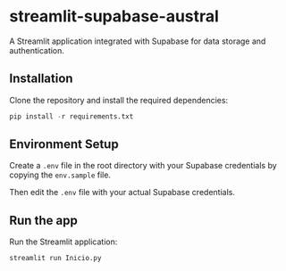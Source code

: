 # streamlit-supabase-austral

A Streamlit application integrated with Supabase for data storage and authentication.

## Installation

Clone the repository and install the required dependencies:

```python
pip install -r requirements.txt
```

## Environment Setup

Create a `.env` file in the root directory with your Supabase credentials by copying the `env.sample` file.

Then edit the `.env` file with your actual Supabase credentials.


## Run the app

Run the Streamlit application:

```python
streamlit run Inicio.py
```

